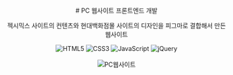<div align=center>
# PC 웹사이트 프론트엔드 개발

젝시믹스 사이트의 컨텐츠와 현대백화점몰 사이트의 디자인을 피그마로 결합해서 만든 웹사이트


![HTML5](https://img.shields.io/badge/HTML5-E34F26.svg?&style=for-the-badge&logo=HTML5&logoColor=white) ![CSS3](https://img.shields.io/badge/CSS3-1572B6.svg?&style=for-the-badge&logo=CSS3&logoColor=white) ![JavaScript](https://img.shields.io/badge/JavaScript-F7DF1E.svg?&style=for-the-badge&logo=JavaScript&logoColor=white) ![jQuery](https://img.shields.io/badge/jquery-0769AD?style=for-the-badge&logo=jquery&logoColor=white)
<br>
<br>
![PC웹사이트](https://github.com/EunJinPark98/PCWebSite/assets/120006805/137e1365-05f3-43e3-8bd2-98afffbce736)

</div>
